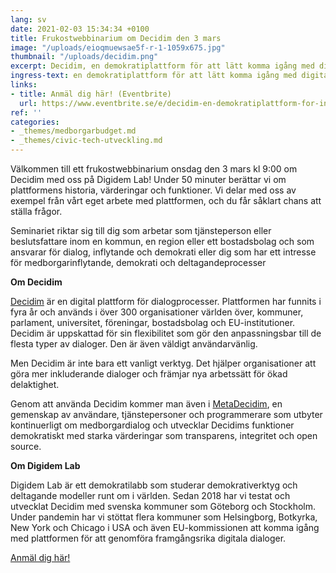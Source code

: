 ```yaml
---
lang: sv
date: 2021-02-03 15:34:34 +0100
title: Frukostwebbinarium om Decidim den 3 mars
image: "/uploads/eioqmuewsae5f-r-1-1059x675.jpg"
thumbnail: "/uploads/decidim.png"
excerpt: Decidim, en demokratiplattform för att lätt komma igång med digital medborgardialog
ingress-text: en demokratiplattform för att lätt komma igång med digital medborgardialog
links:
- title: Anmäl dig här! (Eventbrite)
  url: https://www.eventbrite.se/e/decidim-en-demokratiplattform-for-inkluderande-digital-medborgardialog-biljetter-141161173871?keep_tld=1
ref: ''
categories:
- _themes/medborgarbudget.md
- _themes/civic-tech-utveckling.md
---
```

Välkommen till ett frukostwebbinarium onsdag den 3 mars kl 9:00 om Decidim med oss på Digidem Lab! Under 50 minuter berättar vi om plattformens historia, värderingar och funktioner. Vi delar med oss av exempel från vårt eget arbete med plattformen, och du får såklart chans att ställa frågor.

Seminariet riktar sig till dig som arbetar som tjänsteperson eller beslutsfattare inom en kommun, en region eller ett bostadsbolag och som ansvarar för dialog, inflytande och demokrati eller dig som har ett intresse för medborgarinflytande, demokrati och deltagandeprocesser

**Om Decidim**

[Decidim](http://decidim.org) är en digital plattform för dialogprocesser. Plattformen har funnits i fyra år och används i över 300 organisationer världen över, kommuner, parlament, universitet, föreningar, bostadsbolag och EU-institutioner. Decidim är uppskattad för sin flexibilitet som gör den anpassningsbar till de flesta typer av dialoger. Den är även väldigt användarvänlig.

Men Decidim är inte bara ett vanligt verktyg. Det hjälper organisationer att göra mer inkluderande dialoger och främjar nya arbetssätt för ökad delaktighet.

Genom att använda Decidim kommer man även i [MetaDecidim](http://meta.decidim.org), en gemenskap av användare, tjänstepersoner och programmerare som utbyter kontinuerligt om medborgardialog och utvecklar Decidims funktioner demokratiskt med starka värderingar som transparens, integritet och open source.

**Om Digidem Lab**

Digidem Lab är ett demokratilabb som studerar demokrativerktyg och deltagande modeller runt om i världen. Sedan 2018 har vi testat och utvecklat Decidim med svenska kommuner som Göteborg och Stockholm. Under pandemin har vi stöttat flera kommuner som Helsingborg, Botkyrka, New York och Chicago i USA och även EU-kommissionen att komma igång med plattformen för att genomföra framgångsrika digitala dialoger.

[Anmäl dig här!](https://www.eventbrite.se/e/decidim-en-demokratiplattform-for-inkluderande-digital-medborgardialog-biljetter-141161173871?keep_tld=1 "Anmäl dig här!")
